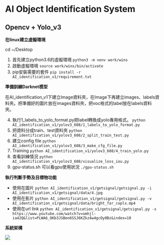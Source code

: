 # AI Object Identification System
## Opencv + Yolo_v3

**在linux建立虛擬環境**

cd ~/Desktop
1. 首先建立python3.6的虛擬環境
  `python3 -m venv work/wins`
2. 啟動虛擬環境
`source work/wins/bin/activate`
3. pip安裝需要的套件
`pip install -r AI_identification_v1/requirement.txt`

**準備訓練Darknet模型**

在AI_identification_v1下建立Image資料夾，在Image下再建立images、labels資料夾。把準備好的圖片放在images資料夾，把voc格式的label放在labels資料夾。

4. 執行1_labels_to_yolo_format.py把label轉換成yolo專用格式。
`python AI_identification_v1/yolov3_608/1_labels_to_yolo_format.py`
5. 把資料分成train、test資料夾
`python AI_identification_v1/yolov3_608/2_split_train_test.py`
6. 建立config file
`python AI_identification_v1/yolov3_608/3_make_cfg_file.py`
7. Training
`python AI_identification_v1/yolov3_608/4_train_yolo.py`
8. 查看訓練情況
`python AI_identification_v1/yolov3_608/visualize_loss_iou.py`
9. gpu-status.sh 可以看gpu使用狀況
`./gpu-status.sh`

**執行判斷手勢及目標物功能**

* 使用在圖片
`python AI_identification_v1/getsignal/getsignal.py -i AI_identification_v1/getsignal/data/4.jpg`
* 使用在影片
`python AI_identification_v1/getsignal/getsignal.py -v AI_identification_v1/getsignal/data/bright_far_coplx.mp4`
* 使用在url link
`python AI_identification_v1/getsignal/getsignal.py -s https://www.youtube.com/watch?v=omhjl-ia42Q&list=PLWA6_OKb3JSBen6SSJ6KZkz4w4gcOy0Bz&index=10`

**系統架構**

![](https://i.imgur.com/puWF3eK.jpg)






